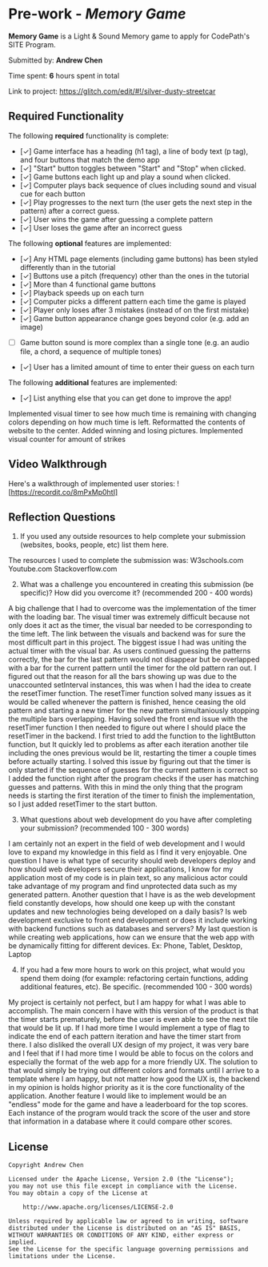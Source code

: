 # Pre-work - *Memory Game*

**Memory Game** is a Light & Sound Memory game to apply for CodePath's SITE Program. 

Submitted by: **Andrew Chen**

Time spent: **6** hours spent in total

Link to project: https://glitch.com/edit/#!/silver-dusty-streetcar

## Required Functionality

The following **required** functionality is complete:

* [✓] Game interface has a heading (h1 tag), a line of body text (p tag), and four buttons that match the demo app
* [✓] "Start" button toggles between "Start" and "Stop" when clicked. 
* [✓] Game buttons each light up and play a sound when clicked. 
* [✓] Computer plays back sequence of clues including sound and visual cue for each button
* [✓] Play progresses to the next turn (the user gets the next step in the pattern) after a correct guess. 
* [✓] User wins the game after guessing a complete pattern
* [✓] User loses the game after an incorrect guess

The following **optional** features are implemented:

* [✓] Any HTML page elements (including game buttons) has been styled differently than in the tutorial
* [✓] Buttons use a pitch (frequency) other than the ones in the tutorial
* [✓] More than 4 functional game buttons
* [✓] Playback speeds up on each turn
* [✓] Computer picks a different pattern each time the game is played
* [✓] Player only loses after 3 mistakes (instead of on the first mistake)
* [✓] Game button appearance change goes beyond color (e.g. add an image)
* [ ] Game button sound is more complex than a single tone (e.g. an audio file, a chord, a sequence of multiple tones)
* [✓] User has a limited amount of time to enter their guess on each turn

The following **additional** features are implemented:

- [✓] List anything else that you can get done to improve the app!

Implemented visual timer to see how much time is remaining with changing colors depending on how much time is left. Reformatted the contents of website to the center. Added winning and losing pictures. Implemented visual counter for amount of strikes

## Video Walkthrough
Here's a walkthrough of implemented user stories:
![https://recordit.co/8mPxMp0htI]


## Reflection Questions
1. If you used any outside resources to help complete your submission (websites, books, people, etc) list them here. 

The resources I used to complete the submission was:
W3schools.com
Youtube.com
Stackoverflow.com

2. What was a challenge you encountered in creating this submission (be specific)? How did you overcome it? (recommended 200 - 400 words) 

  A big challenge that I had to overcome was the implementation of the timer with the loading bar. The visual timer was extremely difficult because not only does it act as the timer, the visual bar needed to be 
corresponding to the time left. The link between the visuals and backend was for sure the most difficult part in this project. The biggest issue I had was uniting the actual timer with the visual bar. 
As users continued guessing the patterns correctly, the bar for the last pattern would not disappear but be overlapped with a bar for the current pattern until the timer for the old pattern ran out. I figured 
out that the reason for all the bars showing up was due to the unaccounted setInterval instances, this was when I had the idea to create the resetTimer function. The resetTimer function solved many issues as it would be 
called whenever the pattern is finished, hence ceasing the old pattern and starting a new timer for the new pattern simultaniously stopping the multiple bars overlapping. Having solved the front end issue with the resetTimer 
function I then needed to figure out where I should place the resetTimer in the backend. I first tried to add the function to the lightButton function, but It quickly led to problems as after each iteration another tile including 
the ones previous would be lit, restarting the timer a couple times before actually starting. I solved this issue by figuring out that the timer is only started if the sequence of guesses for the current pattern is correct so 
I added the function right after the program checks if the user has matching guesses and patterns. With this in mind the only thing that the program needs is starting the first iteration of the timer to finish the implementation, 
so I just added resetTimer to the start button.


3. What questions about web development do you have after completing your submission? (recommended 100 - 300 words) 

I am certainly not an expert in the field of web development and I would love to expand my knowledge in this field as I find it very enjoyable. One question I have is what type of security should web developers deploy and how 
should web developers secure their applications, I know for my application most of my code is in plain text, so any malicious actor could take advantage of my program and find unprotected data such as my generated pattern. Another 
question that I have is as the web development field constantly develops, how should one keep up with the constant updates and new technologies being developed on a daily basis? Is web development exclusive to front end development
or does it include working with backend functions such as databases and servers? My last question is while creating web applications, how can we ensure that the web app with be dynamically fitting for different devices.
Ex: Phone, Tablet, Desktop, Laptop


4. If you had a few more hours to work on this project, what would you spend them doing (for example: refactoring certain functions, adding additional features, etc). Be specific. (recommended 100 - 300 words) 

My project is certainly not perfect, but I am happy for what I was able to accomplish. The main concern I have with this version of the product is that the timer starts prematurely, before the user is even able to see the next 
tile that would be lit up. If I had more time I would implement a type of flag to indicate the end of each pattern iteration and have the timer start from there. I also disliked the overall UX design of my project, it was very bare
and I feel that if I had more time I would be able to focus on the colors and especially the format of the web app for a more friendly UX. The solution to that would simply be trying out different colors and formats until I 
arrive to a template where I am happy, but not matter how good the UX is, the backend in my opinion is holds highor priority as it is the core functionality of the application. Another feature I would like to implement would be an
"endless" mode for the game and have a leaderboard for the top scores. Each instance of the program would track the score of the user and store that information in a database where it could compare other scores.


## License

    Copyright Andrew Chen

    Licensed under the Apache License, Version 2.0 (the "License");
    you may not use this file except in compliance with the License.
    You may obtain a copy of the License at

        http://www.apache.org/licenses/LICENSE-2.0

    Unless required by applicable law or agreed to in writing, software
    distributed under the License is distributed on an "AS IS" BASIS,
    WITHOUT WARRANTIES OR CONDITIONS OF ANY KIND, either express or implied.
    See the License for the specific language governing permissions and
    limitations under the License.
